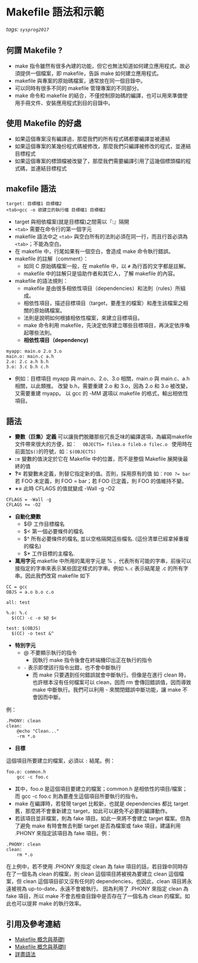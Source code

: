 # Makefile 語法和示範
###### tags: `sysprog2017`

## 何謂 Makefile ?
* make 指令雖然有很多內建的功能，但它也無法知道如何建立應用程式。故必須提供一個檔案，即 makefile，告訴 make 如何建立應用程式。
* makefile 與專案的原始碼檔案，通常放在同一個目錄中。
* 可以同時有很多不同的 makefile 管理專案的不同部分。
* make 命令和 makefile 的結合，不僅控制原始碼的編譯，也可以用來準備使用手冊文件、安裝應用程式到目的目錄中。

## 使用 Makefile 的好處
* 如果這個專案沒有編譯過，那麼我們的所有程式碼都要編譯並被連結
* 如果這個專案的某幾份程式碼被修改，那麼我們只編譯被修改的程式，並連結目標程式
* 如果這個專案的標頭檔被改變了，那麼我們需要編譯引用了這幾個標頭檔的程式碼，並連結目標程式

## makefile 語法
```
target: 目標檔1 目標檔2 
<tab>gcc -o 欲建立的執行檔 目標檔1 目標檔2
```
* target 與相依檔案(就是目標檔)之間需以『:』隔開
* `<tab>` 需要在命令行的第一個字元
* makefile 語法中之 `<tab>` 與空白所有的法則必須在同一行，而且行首必須為 `<tab>`；不能為空白。
* 在 makefile 中，行尾如果有一個空白，會造成 make 命令執行錯誤。
* makefile 的註解（comment）：
    * 如同 C 原始碼檔案一般，在 makefile 中，以 `#` 為行首的文字都是註解。
    * makefile 中的註解只是協助作者和其它人，了解 makefile 的內容。
* makefile 的語法規則：
    * makefile 是由很多相依性項目（dependencies）和法則（rules）所組成。
    * 相依性項目，描述目標項目（target，要產生的檔案）和產生該檔案之相關的原始碼檔案。
    * 法則是說明如何根據相依性檔案，來建立目標項目。
    * make 命令利用 makefile，先決定依序建立哪些目標項目，再決定依序喚起哪些法則。
    * **相依性項目（dependency)**
```shell=
myapp: main.o 2.o 3.o
main.o: main.c a.h
2.o: 2.c a.h b.h
3.o: 3.c b.h c.h
```
  * 例如：目標項目 myapp 與 main.o、2.o、3.o 相關，main.o 與 main.c、a.h 相關，以此類推。
改變 b.h，需要重建 2.o 和 3.o，因為 2.o 和 3.o 被改變，又需要重建 myapp。
以 gcc 的 -MM 選項以 makefile 的格式，輸出相依性項目。

## 語法
* **變數（巨集）定義**
  可以讓我們脫離那些冗長乏味的編譯選項，為編寫makefile文件帶來很大的方便，如︰
  `　OBJECTS= filea.o fileb.o filec.o `
  使用時在前面加`$()`的符號，如︰`$(OBJECTS)`
* **:=**
變數的值決定於它在 Makefile 中的位置，而不是整個 Makefile 展開後最終的值
* **?=**
若變數未定義，則替它指定新的值。否則，採用原有的值
如︰`FOO ?= bar`
若 FOO 未定義，則 FOO = bar；若 FOO 已定義，則 FOO 的值維持不變。
* **+=**
此時 CFLAGS 的值就變成 -Wall -g -O2 
```shell=
CFLAGS = -Wall -g
CFLAGS += -O2
```
* **自動化變數**
	* $@  工作目標檔名
	* $<  第一個必要條件的檔名
	* $^  所有必要條件的檔名, 並以空格隔開這些檔名. (這份清單已經拿掉重複的檔名)
	* $*  工作目標的主檔名.
* **萬用字元**
makefile 中所用的萬用字元是 % ，代表所有可能的字串，前後可以接指定的字串來表示某些固定樣式的字串。例如 `%.c` 表示結尾是 .c 的所有字串。因此我們改寫 makefile 如下
```shell=
CC = gcc
OBJS = a.o b.o c.o

all: test

%.o: %.c
  $(CC) -c -o $@ $<

test: $(OBJS)
  $(CC) -o test &^
```

* **特別字元**
	* @  不要顯示執行的指令 
		* 因執行 make 指令後會在終端機印出正在執行的指令
	* `-` 表示即使該行指令出錯，也不會中斷執行
		* 而 make 只要遇到任何錯誤就會中斷執行。但像是在進行 clean 時，也許根本沒有任何檔案可以 clean，因而 rm 會傳回錯誤值，因而導致 make 中斷執行。我們可以利用 - 來關閉錯誤中斷功能，讓 make 不會因而中斷。

例：
```shell=
.PHONY: clean
clean:
    @echo "Clean..."
    -rm *.o 
```

* **目標**

這個項目所要建立的檔案，必須以 `:` 結尾。例：
```shell=
foo.o: common.h
    gcc -c foo.c 
```
* 其中，foo.o 是這個項目要建立的檔案；common.h 是相依性的項目/檔案；而 gcc -c foo.c 則為要產生這個項目所要執行的指令。
* make 在編譯時，若發現 target 比較新，也就是 dependencies 都比 target 舊，那麼將不會重新建立 target，如此可以避免不必要的編譯動作。
* 若該項目並非檔案，則為 fake 項目。如此一來將不會建立 target 檔案。但為了避免 make 有時會無去判斷 target 是否為檔案或 fake 項目，建議利用 .PHONY 來指定該項目為 fake 項目。例：

```shell=
.PHONY: clean
clean:
    rm *.o
```

在上例中，若不使用 .PHONY 來指定 clean 為 fake 項目的話，若目錄中同時存在了一個名為 clean 的檔案，則 clean 這個項目將被視為要建立 clean 這個檔案，但 clean 這個項目卻又沒有任何的 dependencies，也因此，clean 項目將永遠被視為 up-to-date，永遠不會被執行。
因為利用了 .PHONY 來指定 clean 為 fake 項目，所以 make 不會去檢查目錄中是否存在了一個名為 clean 的檔案。如此也可以提昇 make 的執行效率。

## 引用及參考連結
* [Makefile 概念與基礎I](https://dywang.csie.cyut.edu.tw/dywang/linuxProgram/node49.html)
* [Makefile 概念與基礎II](https://read01.com/7K2D3.html)
* [詳盡語法](http://tetralet.luna.com.tw/?op=ViewArticle&articleId=185)